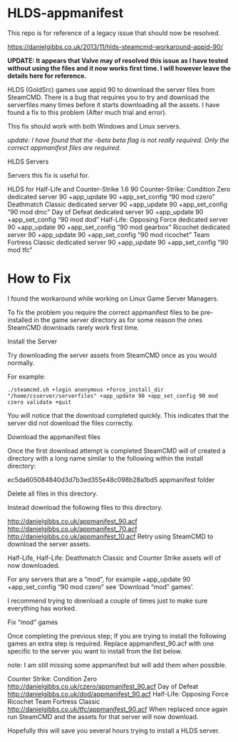 # HLDS-appmanifest

This repo is for reference of a legacy issue that should now be resolved. 

https://danielgibbs.co.uk/2013/11/hlds-steamcmd-workaround-appid-90/

**UPDATE: It appears that Valve may of resolved this issue as I have tested without using the files and it now works first time. I will however leave the details here for reference.**

HLDS (GoldSrc) games use appid 90 to download  the server files from SteamCMD. There is a bug that requires you to try and download the serverfiles many times before it starts downloading all the assets. I have found a fix to this problem (After much trial and error).

This fix should work with both Windows and Linux servers.

*update: I have found that the -beta beta flag is not really required. Only the correct appmanifest files are required.*

HLDS Servers

Servers this fix is useful for.

HLDS for Half-Life and Counter-Strike 1.6	90
Counter-Strike: Condition Zero dedicated server	90	+app_update 90 +app_set_config “90 mod czero”
Deathmatch Classic dedicated server	90	+app_update 90 +app_set_config “90 mod dmc”
Day of Defeat dedicated server	90	+app_update 90 +app_set_config “90 mod dod”
Half-Life: Opposing Force dedicated server	90	+app_update 90 +app_set_config “90 mod gearbox”
Ricochet dedicated server	90	+app_update 90 +app_set_config “90 mod ricochet”
Team Fortress Classic dedicated server	90	+app_update 90 +app_set_config “90 mod tfc”

How to Fix
=========

I found the workaround while working on Linux Game Server Managers.

To fix the problem you require the correct appmanifest files to be pre-installed in the game server directory as for some reason the ones SteamCMD downloads rarely work first time.

Install the Server

Try downloading the server assets from SteamCMD once as you would normally.

For example:

    ./steamcmd.sh +login anonymous +force_install_dir "/home/csserver/serverfiles" +app_update 90 +app_set_config 90 mod czero validate +quit

You will notice that the download completed quickly. This indicates that the server did not download the files correctly.

Download the appmanifest files

Once the first download attempt is completed SteamCMD will of created a directory with a long name similar to the following within the install directory:

ec5da605084840d3d7b3ed355e48c098b28a1bd5
appmanifest folder

Delete all files in this directory.

Instead download the following files to this directory.

http://danielgibbs.co.uk/appmanifest_90.acf
http://danielgibbs.co.uk/appmanifest_70.acf
http://danielgibbs.co.uk/appmanifest_10.acf
Retry using SteamCMD to download the server assets.

Half-Life, Half-Life: Deathmatch Classic and Counter Strike assets will of now downloaded.

For any servers that are a “mod”, for example +app_update 90 +app_set_config “90 mod czero” see ‘Download “mod” games’.

I recommend trying to download a couple of times just to make sure everything has worked.

Fix “mod” games

Once completing the previous step; If you are trying to install the following games an extra step is required. Replace appmanifest_90.acf with one specific to the server you want to install from the list below.

note: I am still missing some appmanifest but will add them when possible.

Counter Strike: Condition Zero
http://danielgibbs.co.uk/czero/appmanifest_90.acf
Day of Defeat
http://danielgibbs.co.uk/dod/appmanifest_90.acf
Half-Life: Opposing Force
Ricochet
Team Fortress Classic
http://danielgibbs.co.uk/tfc/appmanifest_90.acf
When replaced once again run SteamCMD and the assets for that server will now download.

Hopefully this will save you several hours trying to install a HLDS server.

